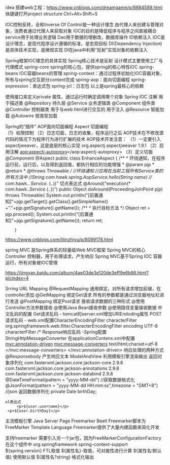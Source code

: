 idea 搭建web工程：https://www.cnblogs.com/dreamgame/p/8884589.html
快捷键打开project structure Ctrl+Alt+Shift+S

IOC控制反转，全称Inverse Of Control是一种设计理念
由代理人来创建与管理对象，消费者通过代理人来获取对象
IOC的目的是降低程序与程序之间直接耦合
service用于处理业务逻辑
Dao用于数据的增删改，数据库操作
ID依赖注入
IOC是设计理念，是现代程序设计遵循的标准，是宏观目标
DI(Dependency Injection)是具体技术实现，是微观实现
DI在java中利用“反射”实现对象的依赖注入

Spring框架IOC理念的具体实现
Spring核心技术是反射
设计模式主要使用工厂与代理模式
spring-core spring的核心包，提供spring的核心特性IOC
spring-beans IOC容器beans的管理
spring-context：通过过程序初始化IOC容器对象，所有与spring交互部分content完成
spring-aop：面向切面编程
spring-expression：表达式包
spring-jcl：日志包
以上是spring最核心的依赖

使用接口来定义private 属性，通过运行时确定调用哪个对象
 Spring IOC 注解
 用于描述类
 @Repository 持久层
 @Service 业务逻辑类
 @Component 组件类
 @Controller 控制器类 用于与web html进行交互的
  用于注入
 @Resource 智能加载
 @Autowire 按类型加载
 
 Spring的“插件” AOP面向切面编程 
 Aspect 切面编程  
  （1）权限控制
  （2）日志切面，日志的收集，程序运行之后
 AOP技术在不修改源代码的情况下为程序行为进行扩展的技术
   AOP技术开发注意：
    （1）一定要引入aspectjweaver，这是底层的核心实现
            <dependency>
            <groupId>org.aspectj</groupId>
            <artifactId>aspectjweaver</artifactId>
            <version>1.9.1</version>
        </dependency>
    （2）启用注解
	    <!--启用AOP的注解功能 -->
      <aop:aspectj-autoproxy></aop:aspectj-autoproxy>
	 （3）定义切面
	  @Component
      @Aspect
     public class EnhanceAspect {
		/**
		 * 环绕通知，在程序运行前，运行后，以及得到返回值，都执行相应的功能增强
		 * @param pjp
		 * @return
		 * @throws Throwable
		 */
		//环绕通知
		//应用在当前工程所有Service类的所有方法中
		//String com.hawk.spring.AopService.hello(String name)
		//* com.hawk..             *Service.*    (..))" 切点表达式
		@Around("execution(* com.hawk..*Service.*(..))")
		public Object doAround(ProceedingJoinPoint pjp) throws  Throwable{
			System.out.println("[前置通知]"+pjp.getTarget().getClass().getSimpleName()
					+"."+pjp.getSignature().getName());
			/**
			 * 执行目标方法
			 */
			Object ret = pjp.proceed();
			System.out.println("[后置通知]"+pjp.getSignature().getName());
			return  ret;

		}
https://www.cnblogs.com/lilinzhiyu/p/8099178.html

spring MVC 是Spring体系的轻量级Web MVC框架
Spring MVC的核心Controller 控制器，用于处理请求，产生响应
Spring MVC基于Spring IOC 容器运行，所有对象被IOC管理

https://jingyan.baidu.com/album/4ae03de3e120de3eff9e6b86.html?picindex=4

Srring URL Mapping
 @RequestMapping 通用绑定，对所有请求增加前缀，在controller添加
 @GetMapping 绑定Get请求  所有的参数都是通过浏览器地址栏进行发送
 @PostMapping 绑定Post请求
接收请求数据的三种形式
  @使用Controller方法参数接收
  @使用Java Bean接收参数
  @使用路径变量接收数据
中文乱码的配置
  Get请求乱码 - tomcat的server.xml增加URIEndoding属性
      <Connector URIEncoding="UTF-8" connectionTimeout="20000" port="8086" protocol="HTTP/1.1" redirectPort="8443"/>
  POST请求乱码 - web.xml配置CharacterEncodingFilter
           <!-- 通过UTF-8实现编码转换 -->
			<filter>
				<filter-name>characterFilter</filter-name>
				<filter-class>org.springframework.web.filter.CharacterEncodingFilter</filter-class>
				<init-param>
					<param-name>encoding</param-name>
					<param-value>UTF-8</param-value>
				</init-param>
			</filter>
			<filter-mapping>
				<filter-name>characterFilter</filter-name>
				<!-- 这里要写/* 和上边不一样 -->
				<url-pattern>/*</url-pattern>
			</filter-mapping>
  Response响应乱码 -Spring配置StringHttpMessageConverter 
     在applicationContenx.xml中配置
	      <!-- 启用String MVC的注解模式 -->
			<mvc:annotation-driven>
				 <!--解决response乱码问题 -->
				 <mvc:message-converters>
					 <bean class="org.springframework.http.converter.StringHttpMessageConverter">
						 <property name="supportedMediaTypes">
							 <list>
								 <value>text/html;charset=utf-8</value>
							 </list>
						 </property>
					 </bean>
				 </mvc:message-converters>
			</mvc:annotation-driven>
响应处理的两种方式
   @Responsebody 产生响应文本
   ModelAndView 利用模板引擎渲染输出
    返回对象序列化
	         <!-- json 序列化 xml配置文件不需要做任何调整，就能实现对象的序列化 start-->
        <dependency>
            <groupId>com.fasterxml.jackson.core</groupId>
            <artifactId>jackson-core</artifactId>
            <version>2.9.8</version>
        </dependency>
        <dependency>
            <groupId>com.fasterxml.jackson.core</groupId>
            <artifactId>jackson-annotations</artifactId>
            <version>2.9.8</version>
        </dependency>
        <dependency>
            <groupId>com.fasterxml.jackson.core</groupId>
            <artifactId>jackson-databind</artifactId>
            <version>2.9.8</version>
        </dependency>
        <!-- json 序列化  end-->
	@DateTimeFormat(pattern = "yyyy-MM-dd")  //获取数据格式化
    @JsonFormat(pattern = "yyyy-MM-dd HH:mm:ss",timezone = "GMT+8") //json 返回数据序列化
    private Date birthDay;
	
	el表达式
	     <p>${user.username}</p>
     <p>${user.birthDay}</p>
主流模板引擎
  Java Server Page
  Freemarker
  Beetl
  Freemarker脚本为FreeMarker Template Language
  Freemarker提供了大量内建函数来简化开发
  
支持freemarker 需要引入另一个jar包，因为FreeMarkerConfigurationFactory在这个组件中
           <dependency>
            <groupId>org.springframework</groupId>
            <artifactId>spring-context-support</artifactId>
            <version>${spring.version}</version>
        </dependency>
FTL取值
  ${属性名}-取值，可对属性进行计算
  ${属性名!默认值} 使用默认值
  ${属性名?string} 格式化输出

